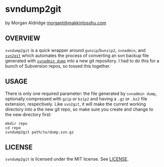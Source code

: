 # svndump2git
by Morgan Aldridge <morgant@makkintosshu.com>

## OVERVIEW

`svndump2git` is a quick wrapper around `gunzip`/`bunzip2`, `svnadmin`, and [`svn2git`](https://github.com/nirvdrum/svn2git) which automates the process of converting an svn backup file generated with [`svnadmin dump`](http://svnbook.red-bean.com/en/1.7/svn.ref.svnadmin.c.dump.html) into a new git repository. I had to do this for a bunch of Subversion repos, so tossed this together.

## USAGE

There is only one required parameter: the file generated by `svnadmin dump`, optionally compressed with `gzip` or `bzip2` and having a `.gz` or `.bz2` file extension, respectively. Like `svn2git`, it will make the current working directory into a the new git repo, so make sure you create and change to the new directory first:

    mkdir repo
    cd repo
    svndump2git path/to/dump.svn.gz

## LICENSE

`svndump2git` is licensed under the MIT license. See [LICENSE](LICENSE).
